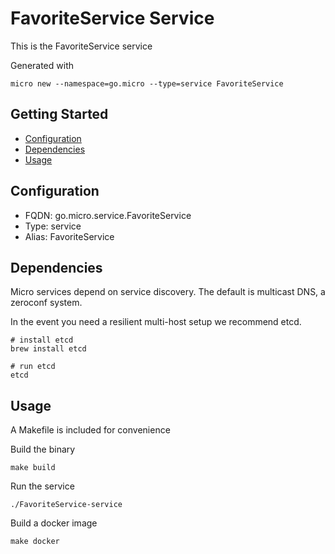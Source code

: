 # FavoriteService Service

This is the FavoriteService service

Generated with

```
micro new --namespace=go.micro --type=service FavoriteService
```

## Getting Started

- [Configuration](#configuration)
- [Dependencies](#dependencies)
- [Usage](#usage)

## Configuration

- FQDN: go.micro.service.FavoriteService
- Type: service
- Alias: FavoriteService

## Dependencies

Micro services depend on service discovery. The default is multicast DNS, a zeroconf system.

In the event you need a resilient multi-host setup we recommend etcd.

```
# install etcd
brew install etcd

# run etcd
etcd
```

## Usage

A Makefile is included for convenience

Build the binary

```
make build
```

Run the service
```
./FavoriteService-service
```

Build a docker image
```
make docker
```